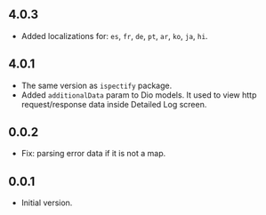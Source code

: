 ## 4.0.3
- Added localizations for: `es`, `fr`, `de`, `pt`, `ar`, `ko`, `ja`, `hi`.

## 4.0.1
- The same version as `ispectify` package.
- Added `additionalData` param to Dio models. It used to view http request/response data inside Detailed Log screen.

## 0.0.2
- Fix: parsing error data if it is not a map.

## 0.0.1
- Initial version.